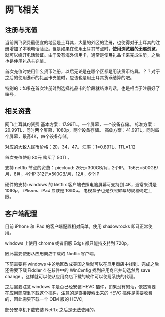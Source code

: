 # 网飞相关

## 注册与充值

当前网飞资费最便宜的地区是土耳其，大量的外区的注册，也使得对于土耳其的注册增加了本地电话验证。但是如果在使用土耳其节点时，**使用浏览器的无痕浏览**，就可以绕开电话验证。由于没有海外信用卡，通常是使用礼品卡来完成注册，之后也是使用礼品卡充值。

首次充值时使用什么货币注册，以后无论是在哪个区都是用该货币结算。？？对于之后的使用港币的礼品卡充值时，应该也是用土耳其货币结算的吧。

特别的：如果在首次注册时到选择礼品卡的阶段就结束的话，也是相当于注册好了账号。

## 相关资费

网飞土耳其的资费
基本方案：17.99TL，一个屏幕，一个设备存储。
标准方案：29.99TL，同时两个屏幕，1080p，两个设备存储。
高级方案：41.99TL，同时四个屏幕，最高4K，四个设备存储。

对应的大致人民币价格：20，34，47。
汇率：1=0.89TL、1TL=1.12

首次充值使用 80元 购买了 50TL。

支持 netflix 节点的资费：
piecloud:
26元=300GB/月，2个IP。
156元=500GB/月，6月，4个IP
312元=500GB/月，12月，6个IP

硬件的支持:
windows 的 Netflix 客户端依照电脑屏幕可支持到 4K，通常来讲是 1080p。
iPhone、iPad 应该是 1080p。
电视盒子也是依照屏幕的规格确定上限。

## 客户端配置
目前 iPhone 和 iPad 的客户端配置相对简单。使用 shadowrocks 即可正常使用。

windows 上使用 chrome 或者旧版 Edge 都只能持支持到 720p。

因此需要使用从应用商店下载的 Netflix 客户端。

下前需要将 windows 中的地区改成美国之后就可以在应用商店中找到。完成之后还需要下载 Fiddler 4 在软件中的 WinConfig 找到应用商店并勾选然后 save change 。这样就可以使从应用商店下载的软件可以使用系统的代理。

之后需要注意 windows 中是否已经安装 HEVC 插件，如果没有的话，依然需要在应用商店里下载这个插件，注意的是直接搜索出来的 HEVC 插件是需要收费的，因此需要下载一个 OEM 版的 HEVC。

部分安卓机下载安装 Netflix 之后是无法使用的。


